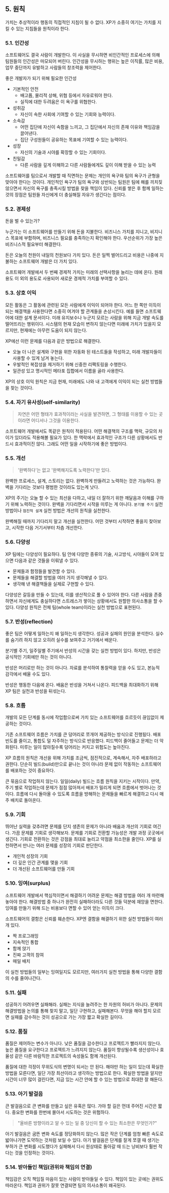
## 5. 원칙

가치는 추상적이라 행동의 직접적인 지침이 될 수 없다. 
XP가 소중히 여기는 가치를 지킬 수 있는 지침들을 원칙이라 한다.  

### 5.1. 인간성

소프트웨어도 결국 사람이 개발한다. 
이 사실을 무시하면 비인간적인 프로세스에 의해 팀원들의 인간성은 마모되어 버린다. 
인간성을 무시하는 행위는 높은 이직률, 많은 비용, 업무 중단까지 유발하고 사람들의 창조력을 제어한다.

좋은 개발자가 되기 위해 필요한 인간성

* 기본적인 안전 
    * 배고픔, 물리적 상해, 위협 등에서 자유로워야 한다.
    * 실직에 대한 두려움은 이 욕구를 위협한다.
* 성취감
    * 자신이 속한 사회에 기여할 수 있는 기회와 능력이다. 
* 소속감
    * 어떤 집단에 자신이 속함을 느끼고, 그 집단에서 자신의 존재 이유와 책임감을 끌어낸다.
    * 집단 구성원들이 공유하는 목표에 기여할 수 있는 능력이다.
* 성장
    * 자신의 기술과 시야를 확장할 수 있는 기회이다.
* 친밀감
    * 다른 사람을 깊게 이해하고 다른 사람들에게도 깊이 이해 받을 수 있는 능력

소프트웨어를 팀으로서 개발할 때 직면하는 문제는 개인의 욕구와 팀의 욕구가 균형을 맞아야 한다는 것이다. 
개인적인 욕구가 팀의 욕구와 상반되는 팀원은 팀에 해를 끼치짖 않으면서 자신의 욕구를 충족시킬 방법을 찾을 책임이 있다. 
신뢰를 쌓은 후 함께 일하는 것의 장점은 팀원들 자신에게 더 충실해질 자유가 생긴다는 점이다. 

### 5.2. 경제성

돈을 벌 수 있는가? 

누군가는 이 소프트웨어를 만들기 위해 돈을 지불한다. 
비즈니스 가치를 지니고, 비지니스 목표에 부합하며, 비즈니스 필요를 충족하는지 확인해야 한다. 
우선순위가 가장 높은 비즈니스적 필요부터 해결한다. 

돈은 오늘의 천원이 내일의 천원보다 가치 있다. 
돈은 일찍 벌어드리고 비용은 나중에 지불하는 소프트웨어 개발은 더 가치 있다. 

소프트웨어 개발에서 두 번째 경제적 가치는 미래의 선택사항을 늘리는 데에 온다. 
원래 용도 이 외의 용도로 사용되어 새로운 경제적 가치를 부여할 수 있다. 

### 5.3. 상호 이익

모든 활동은 그 활동에 관련된 모든 사람에게 이익이 되어야 한다. 
어느 한 쪽만 이득이 되는 해결책을 사용한다면 소중히 여겨야 할 관계들을 손상시킨다. 
예를 들면 소프트웨어에 대한 설계 문서이다. 
미래 유지보수나 누군지 모르는 사람을 위해 지금 개발 속도를 떨어뜨리는 행위이다. 
시스템의 현재 모습이 변하지 않는다면 미래에 가치가 있을지 모르지만, 현재에는 아무런 도움이 되지 않는다. 

XP에선 이런 문제를 다음과 같은 방법으로 해결한다. 

* 오늘 더 나은 설계와 구현을 위한 자동화 된 테스트들을 작성하고, 미래 개발자들이 사용할 수 있게 남겨 놓는다. 
* 우발적인 복잡성을 제거하기 위해 신중한 리팩토링을 수행한다. 
* 일관성 있고 명시적인 메타포 집합에서 이름을 골라 사용한다. 

XP의 상호 이익 원칙은 지금 현재, 미래에도 나와 내 고객에게 이익이 되는 실천 방법들을 찾는 것이다. 

### 5.4. 자기 유사성(self-similarity)

> 자연은 어떤 형태가 효과적이라는 사실을 발견하면,  그 형태를 이용할 수 있는 곳이라면 어디서나 그것을 이용한다.

소프트웨어 개발에서도 똑같은 원칙이 적용된다. 
어떤 해결책의 구조를 맥락, 규모의 차이가 있더라도 적용해볼 필요가 있다. 
한 맥락에서 효과적인 구조가 다른 상황에서도 반드시 효과적이진 않다. 
그래도 어떤 일을 시작하기에 좋은 방법이다. 

### 5.5. 개선

> '완벽하다'는 없고 '완벽해지도록 노력한다'만 있다.

완벽한 프로세스, 설계, 스토리는 없다.
완벽하게 만들려고 노력하는 것은 가능하다. 
완벽을 기다리는 것보다 평범한 것이라도 있는게 낫다. 

XP의 주기는 오늘 할 수 있는 최선을 다하고, 내일 더 잘하기 위한 깨달음과 이해를 구하기 위해 노력하는 것이다. 
완벽을 기다리면서 시작을 미루는 게 아니다. 
`분기별 주기` 실천 방법이나 `점진적 설계` 실천 방법은 개선의 원칙을 실천한다. 

완벽해질 때까지 기다리지 말고 개선을 실천한다. 
어떤 것부터 시작하면 좋을지 찾아보고, 시작한 다음 거기서부터 차츰 개선한다. 

### 5.6. 다양성

XP 팀에는 다양성이 필요하다. 
팀 안에 다양한 종류의 기술, 사고방식, 시야들이 모여 있으면 다음과 같은 것들을 이뤄낼 수 있다. 

* 문제들과 함정들을 발견할 수 있다.
* 문제들을 해결할 방법을 여러 가지 생각해낼 수 있다. 
* 생각해 낸 해결책들을 실제로 구현할 수 있다. 

다양성은 갈등을 만들 수 있는데, 이를 생산적으로 풀 수 있어야 한다. 
다른 사람을 존중하면서 자신에게도 충실하다면 스트레스가 쌓이는 상황에서도 원할한 의사소통을 할 수 있다. 
다양성 원칙은 전체 팀(whole team)이라는 실천 방법으로 표현된다. 

### 5.7. 반성(reflection)

좋은 팀은 어떻게 일하는지 왜 일하는지 생각한다. 
성공과 실패의 원인을 분석한다. 
실수를 숨기려 하지 않고 오히려 실수를 보여주고 거기에서 배운다. 

분기별 주기, 일주일별 주기에서 반성의 시간을 갖는 실천 방법이 있다. 
하지만, 반성은 공식적인 기회에만 하는 것이 아니다. 

반성은 머리로만 하는 것이 아니다. 
자료를 분석하여 통찰력을 얻을 수도 있고, 본능적 감각에서 배울 수도 있다. 

반성은 행동한 다음에 온다. 
배움은 반성을 거쳐서 나온다. 
피드백을 최대화하기 위해 XP 팀은 실천과 반성을 뒤섞는다. 

### 5.8. 흐름

개발의 모든 단계를 동시에 작업함으로써 가치 있는 소프트웨어를 흐르듯이 끊임없이 제공하는 것이다. 

기존 소프트웨어 흐름은 가치를 큰 덩어리로 쪼개어 제공하는 방식으로 진행됬다. 
배포 빈도를 줄이고, 통합도 덜 자주하는 방식으로 반응했다. 
피드백이 줄어들고 문제는 더 악화된다. 
미루는 일이 많아질수록 덩어리는 커지고 위험도는 높아진다. 

XP 흐름의 원칙은 개선을 위해 가치를 조금씩, 점진적으로, 계속해서, 자주 배포하라고 권한다. 
단순히 빌드(build)만으로 끝나는 것이 아니라 문제 없이 작동하는 소프트웨어를 배포하는 것이 중요하다. 

큰 묶음으로 작업하지 않는다. 
일일(daily) 빌드는 흐름 원칙을 지키는 시작이다. 
만약, 주기 별로 작업하는데 문제가 점점 많아져서 배포가 밀리게 되면 흐름에서 벗어나는 것이다. 
흐름에 다시 돌아올 수 있도록 흐름을 방해하는 문제들을 빠르게 해결하고 다시 매주 배치로 돌아온다. 

### 5.9. 기회

뛰어난 실력을 갖추려면 문제를 단지 생존의 문제가 아니라 배움과 개선의 기회로 여긴다. 
가끔 문제를 기회로 생각해보자. 
문제를 기회로 전환할 가능성은 개발 과정 곳곳에서 생긴다. 
기회로 전환하는 것은 강점을 최대로 늘리고 약점을 최소한을 줄인다. 
XP를 실천하면서 만나는 여러 문제를 성장의 기회로 판단한다. 

* 개인적 성장의 기회
* 더 깊은 인간 관계를 맺을 기회
* 더 개선된 소프트웨어를 만들 기회

### 5.10. 잉여(surplus)

소프트웨어 개발에서 핵심적이면서 해결하기 어려운 문제는 해결 방법을 여러 개 마련해 놓아야 한다. 
해결방법 중 하나가 완전히 실패하더라도 다른 것들 덕분에 재앙을 면한다. 
잉여를 만들기 위해 드는 비용보다 면할 수 있어 얻는 이득이 크다. 

소프트웨어의 결함은 신뢰를 훼손한다. 
XP엔 결함을 해결하기 위한 실천 방법들이 여러 개 있다. 

* 짝 프로그래밍
* 지속적인 통합
* 함께 앉기
* 진짜 고객의 참여
* 매일 배치

이 실천 방법들의 일부는 잉여일지도 모르지만, 여러가지 실천 방법을 통해 다양한 결함의 수를 줄여나간다. 

### 5.11. 실패

성공하기 어려우면 실패해라. 
실패는 지식을 늘려주는 한 자원의 허비가 아니다. 
문제의 해결방법을 논의를 통해 찾지 말고, 일단 구현하고, 실패해본다. 
무엇을 해야 할지 모르면 실패를 감수하는 것이 성공으로 가는 가장 짧고 확실한 길이다. 

### 5.12. 품질

품질은 제어하는 변수가 아니다. 
낮은 품질을 감수한다고 프로젝트가 빨라지지 않는다. 
높은 품질을 요구한다고 프로젝트가 느려지지 않는다. 
품질이 향상될수록 생산성이나 효율성 같은 다른 바람직한 프로젝트의 속성들도 함께 개선된다. 

품질에 대한 걱정이 무위도식의 변명이 되서는 안 된다. 
해야만 하는 일이 있는데 확실한 방법을 모른다면, 일단 가장 최선이라고 생각하는 방법으로 한다. 
확실한 방법을 알지만 시간이 너무 많이 걸린다면, 지금 있는 시간 안에 할 수 있는 방법으로 최대한 잘 해둔다. 

### 5.13. 아기 발걸음

큰 발걸음으로 큰 변화를 만들고 싶은 유혹은 많다. 
가야 할 길은 먼데 주어진 시간은 짧다. 
중요한 변화를 한번에 몰아서 시도하는 것은 위험하다. 

> "올바른 방향이라고 알 수 있는 일 중 당신이 할 수 있는 최소한은 무엇인가?"

아기 발걸음은 굼뜬 변화 속도를 정당화하지 않는다. 
많은 작은 단계를 엄청 빠른 속도로 밟아나가면 도약하는 것처럼 보일 수 있다. 
아기 발걸음은 단계를 잘게 쪼갤 때 생기는 부하가 큰 변화를 시도했다가 실패해서 다시 원상태로 돌아갈 때 드는 낭비보다 훨씬 작다는 것을 인정하는 것이다. 

### 5.14. 받아들인 책임(권위와 책임의 연결)

책임감은 오직 책임질 마음이 있는 사람이 받아들일 수 있다. 
책임이 있는 곳에는 권위도 따라온다. 
책임과 권위가 잘못 연결되면 팀의 의사소통이 왜곡된다. 
